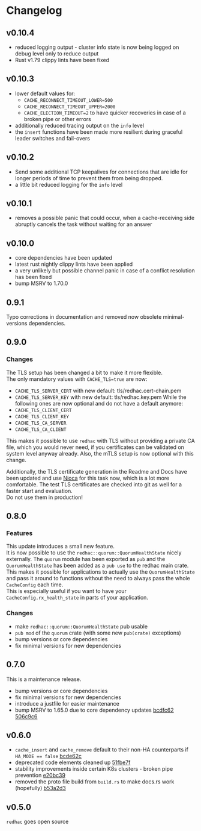 # Changelog

## v0.10.4

- reduced logging output - cluster info state is now being logged on debug level only to reduce output
- Rust v1.79 clippy lints have been fixed

## v0.10.3

- lower default values for:
    - `CACHE_RECONNECT_TIMEOUT_LOWER=500`
    - `CACHE_RECONNECT_TIMEOUT_UPPER=2000`
    - `CACHE_ELECTION_TIMEOUT=2`
      to have quicker recoveries in case of a broken pipe or other errors
- additionally reduced tracing output on the `info` level
- the `insert` functions have been made more resilient during graceful leader switches and fail-overs

## v0.10.2

- Send some additional TCP keepalives for connections that are idle for longer periods of time to
  prevent them from being dropped.
- a little bit reduced logging for the `info` level

## v0.10.1

- removes a possible panic that could occur, when a cache-receiving side abruptly cancels the task
  without waiting for an answer

## v0.10.0

- core dependencies have been updated
- latest rust nightly clippy lints have been applied
- a very unlikely but possible channel panic in case of a conflict resolution has been fixed
- bump MSRV to 1.70.0

## 0.9.1

Typo corrections in documentation and removed now obsolete minimal-versions dependencies.

## 0.9.0

### Changes

The TLS setup has been changed a bit to make it more flexible.  
The only mandatory values with `CACHE_TLS=true` are now:

- `CACHE_TLS_SERVER_CERT` with new default: tls/redhac.cert-chain.pem
- `CACHE_TLS_SERVER_KEY` with new default: tls/redhac.key.pem
  While the following ones are now optional and do not have a default anymore:
- `CACHE_TLS_CLIENT_CERT`
- `CACHE_TLS_CLIENT_KEY`
- `CACHE_TLS_CA_SERVER`
- `CACHE_TLS_CA_CLIENT`

This makes it possible to use `redhac` with TLS without providing a private CA file, which you
would never need, if you certificates can be validated on system level anyway already. Also, the
mTLS setup is now optional with this change.

Additionally, the TLS certificate generation in the Readme and Docs have been updated and use
[Nioca](https://github.com/sebadob/nioca) for this task now, which is a lot more comfortable.
The test TLS certificates are checked into git as well for a faster start and evaluation.  
Do not use them in production!

## 0.8.0

### Features

This update introduces a small new feature.  
It is now possible to use the `redhac::quorum::QuorumHealthState` nicely externally.
The `quorum` module has been exported as `pub` and the `QuorumHealthState` has been added as
a `pub use` to the redhac main crate. This makes it possible for applications to actually use
the `QuorumHealthState` and pass it around to functions without the need to always pass the
whole `CacheConfig` each time.  
This is especially useful if you want to have your `CacheConfig.rx_health_state` in parts of
your application.

### Changes

- make `redhac::quorum::QuorumHealthState` pub usable
- `pub mod` of the `quorum` crate (with some new `pub(crate)` exceptions)
- bump versions or core dependencies
- fix minimal versions for new dependencies

## 0.7.0

This is a maintenance release.

- bump versions or core dependencies
- fix minimal versions for new dependencies
- introduce a justfile for easier maintenance
- bump MSRV to 1.65.0 due to core dependency updates
  [bcdfc62](https://github.com/sebadob/redhac/commit/bcdfc62665320a9ad3f832d0c28f0175d6e447c2)
  [506c9c6](https://github.com/sebadob/redhac/commit/506c9c6c2c2fb3cbb1253cabd6bf4cdf9b01f4b0)

## v0.6.0

- `cache_insert` and `cache_remove` default to their non-HA counterparts if `HA_MODE == false`
  [bcde62c](https://github.com/sebadob/redhac/commit/bcde62cbea233a68c86b21cd7300c150b2690bbf)
- deprecated code elements cleaned up
  [51fbe7f](https://github.com/sebadob/redhac/commit/51fbe7fe72598432c978ee24587a7a65e10f1c46)
- stability improvements inside certain K8s clusters - broken pipe prevention
  [e20bc39](https://github.com/sebadob/redhac/commit/e20bc39b925bb7738a0025a733e554efa1b4a546)
- removed the proto file build from `build.rs` to make docs.rs work (hopefully)
  [b53a2d3](https://github.com/sebadob/redhac/commit/b53a2d38f99f08bb9649035195228dc46be9cc7f)

## v0.5.0

`redhac` goes open source

